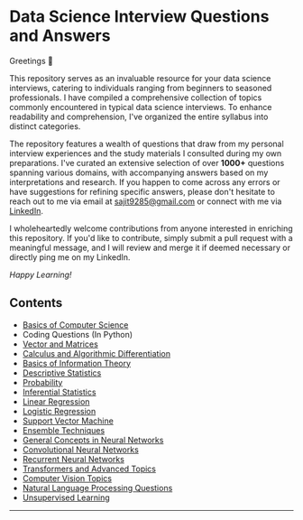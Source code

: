 # Data Science Interview Questions and Answers

Greetings :wave:

This repository serves as an invaluable resource for your data science interviews, catering to individuals ranging from beginners to seasoned professionals. I have compiled a comprehensive collection of topics commonly encountered in typical data science interviews. To enhance readability and comprehension, I've organized the entire syllabus into distinct categories.

The repository features a wealth of questions that draw from my personal interview experiences and the study materials I consulted during my own preparations. I've curated an extensive selection of over <b>1000+</b> questions spanning various domains, with accompanying answers based on my interpretations and research. If you happen to come across any errors or have suggestions for refining specific answers, please don't hesitate to reach out to me via email at sajit9285@gmail.com or connect with me via <a href="https://www.linkedin.com/in/sajit9285/">LinkedIn</a>.

I wholeheartedly welcome contributions from anyone interested in enriching this repository. If you'd like to contribute, simply submit a pull request with a meaningful message, and I will review and merge it if deemed necessary or directly ping me on my LinkedIn.

*Happy Learning!*

Contents
---

- [Basics of Computer Science](https://github.com/ajitsingh98/Data-Science-Interview-Questions/blob/main/computer_science_questions.md)
- Coding Questions (In Python)
- [Vector and Matrices](https://github.com/ajitsingh98/Data-Science-Interview-Questions/blob/main/vectors_and_matrices.md)
- [Calculus and Algorithmic Differentiation](https://github.com/ajitsingh98/Data-Science-Interview-Questions/blob/main/calculus_and_algorithmic_differentiation.md)
- [Basics of Information Theory](https://github.com/ajitsingh98/Data-Science-Interview-Questions/blob/main/information_theory.md)
- [Descriptive Statistics](https://github.com/ajitsingh98/Data-Science-Interview-Questions/blob/main/descriptive_statistics.md)
- [Probability](https://github.com/ajitsingh98/Data-Science-Interview-Questions/blob/main/probability.md)
- [Inferential Statistics](https://github.com/ajitsingh98/Data-Science-Interview-Questions/blob/main/inferential_statistics.md)
- [Linear Regression](https://github.com/ajitsingh98/Data-Science-Interview-Questions/blob/main/linear_regression.md)
- [Logistic Regression](https://github.com/ajitsingh98/Data-Science-Interview-Questions/blob/main/logistic_regression.md)
- [Support Vector Machine](https://github.com/ajitsingh98/Data-Science-Interview-Questions/blob/main/support_vector_machines.md)
- [Ensemble Techniques](https://github.com/ajitsingh98/Data-Science-Interview-Questions/blob/main/ensemble_techniques.md)
- [General Concepts in Neural Networks](https://github.com/ajitsingh98/Data-Science-Interview-Questions/blob/main/general_concepts_in_neural_networks.md)
- [Convolutional Neural Networks](https://github.com/ajitsingh98/Data-Science-Interview-Questions/blob/main/convolution_neural_networks_questions.md)
- [Recurrent Neural Networks](https://github.com/ajitsingh98/Data-Science-Interview-Questions/blob/main/recurrent_neural_networks.md)
- [Transformers and Advanced Topics](https://github.com/ajitsingh98/Data-Science-Interview-Questions/blob/main/transformers_and_advanced_topics.md)
- [Computer Vision Topics](https://github.com/ajitsingh98/Data-Science-Interview-Questions/blob/main/computer_vision_topics.md)
- [Natural Language Processing Questions](https://github.com/ajitsingh98/Data-Science-Interview-Questions/blob/main/natural_language_processing_questions.md)
- [Unsupervised Learning](https://github.com/ajitsingh98/Data-Science-Interview-Questions/blob/main/unsupervised_learning.md)

---
